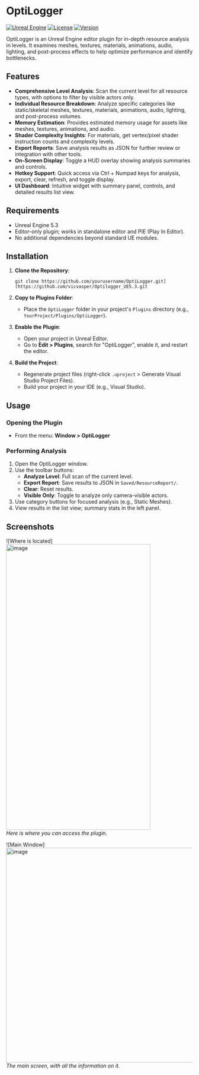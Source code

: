 
# OptiLogger

[![Unreal Engine](https://img.shields.io/badge/Unreal%20Engine-5.x-blue.svg)](https://www.unrealengine.com/)
[![License](https://img.shields.io/badge/License-MIT-green.svg)](LICENSE)
[![Version](https://img.shields.io/badge/Version-1.0-orange.svg)](https://github.com/yourusername/OptiLogger/releases)

OptiLogger is an Unreal Engine editor plugin for in-depth resource analysis in levels. It examines meshes, textures, materials, animations, audio, lighting, and post-process effects to help optimize performance and identify bottlenecks.

## Features

- **Comprehensive Level Analysis**: Scan the current level for all resource types, with options to filter by visible actors only.
- **Individual Resource Breakdown**: Analyze specific categories like static/skeletal meshes, textures, materials, animations, audio, lighting, and post-process volumes.
- **Memory Estimation**: Provides estimated memory usage for assets like meshes, textures, animations, and audio.
- **Shader Complexity Insights**: For materials, get vertex/pixel shader instruction counts and complexity levels.
- **Export Reports**: Save analysis results as JSON for further review or integration with other tools.
- **On-Screen Display**: Toggle a HUD overlay showing analysis summaries and controls.
- **Hotkey Support**: Quick access via Ctrl + Numpad keys for analysis, export, clear, refresh, and toggle display.
- **UI Dashboard**: Intuitive widget with summary panel, controls, and detailed results list view.

## Requirements

- Unreal Engine 5.3
- Editor-only plugin; works in standalone editor and PIE (Play In Editor).
- No additional dependencies beyond standard UE modules.

## Installation

1. **Clone the Repository**:
   ```
   git clone https://github.com/yourusername/OptiLogger.git](https://github.com/vicvasper/Optilogger_UE5.3.git
   ```

2. **Copy to Plugins Folder**:
   - Place the `OptiLogger` folder in your project's `Plugins` directory (e.g., `YourProject/Plugins/OptiLogger`).

3. **Enable the Plugin**:
   - Open your project in Unreal Editor.
   - Go to **Edit > Plugins**, search for "OptiLogger", enable it, and restart the editor.

4. **Build the Project**:
   - Regenerate project files (right-click `.uproject` > Generate Visual Studio Project Files).
   - Build your project in your IDE (e.g., Visual Studio).

## Usage

### Opening the Plugin
- From the menu: **Window > OptiLogger**

### Performing Analysis
1. Open the OptiLogger window.
2. Use the toolbar buttons:
   - **Analyze Level**: Full scan of the current level.
   - **Export Report**: Save results to JSON in `Saved/ResourceReport/`.
   - **Clear**: Reset results.
   - **Visible Only**: Toggle to analyze only camera-visible actors.
3. Use category buttons for focused analysis (e.g., Static Meshes).
4. View results in the list view; summary stats in the left panel.

## Screenshots

![Where is located]</br>
<img width="389" height="769" alt="image" src="https://github.com/user-attachments/assets/59fda0ef-4f9b-4d3d-ba44-68174d9beddc" /></br>
*Here is where you can access the plugin.*

![Main Window]</br>
<img width="951" height="578" alt="image" src="https://github.com/user-attachments/assets/b3054e8d-1926-48c1-afa3-bbdb4a587aae" /></br>
*The main screen, with all the information on it.*

